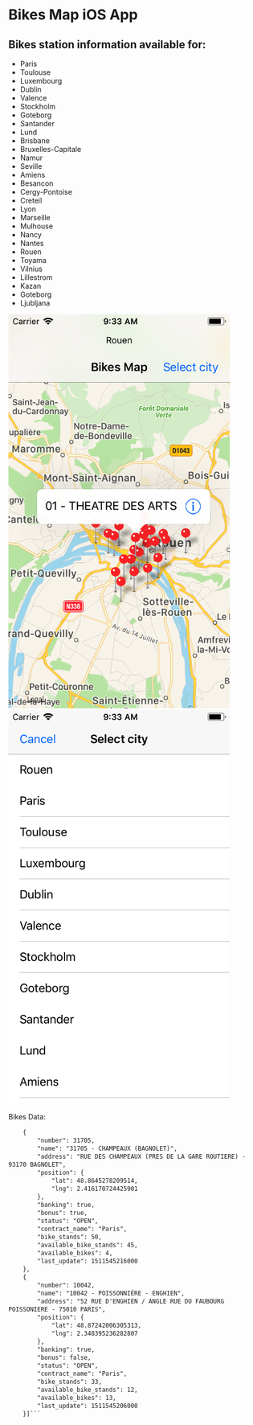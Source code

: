 # Bikes Map iOS App

## Bikes station information available for:
- Paris
- Toulouse
- Luxembourg
- Dublin
- Valence
- Stockholm
- Goteborg
- Santander
- Lund
- Brisbane
- Bruxelles-Capitale
- Namur
- Seville
- Amiens
- Besancon
- Cergy-Pontoise
- Creteil
- Lyon
- Marseille
- Mulhouse
- Nancy
- Nantes
- Rouen
- Toyama
- Vilnius
- Lillestrom
- Kazan
- Goteborg
- Ljubljana

![Alt text](image1.png?raw=true " ")
![Alt text](image2.png?raw=true " ")



Bikes Data:

```[
	{
		"number": 31705,
		"name": "31705 - CHAMPEAUX (BAGNOLET)",
		"address": "RUE DES CHAMPEAUX (PRES DE LA GARE ROUTIERE) - 93170 BAGNOLET",
		"position": {
			"lat": 48.8645278209514,
			"lng": 2.416170724425901
		},
		"banking": true,
		"bonus": true,
		"status": "OPEN",
		"contract_name": "Paris",
		"bike_stands": 50,
		"available_bike_stands": 45,
		"available_bikes": 4,
		"last_update": 1511545216000
	},
	{
		"number": 10042,
		"name": "10042 - POISSONNIÈRE - ENGHIEN",
		"address": "52 RUE D'ENGHIEN / ANGLE RUE DU FAUBOURG POISSONIERE - 75010 PARIS",
		"position": {
			"lat": 48.87242006305313,
			"lng": 2.348395236282807
		},
		"banking": true,
		"bonus": false,
		"status": "OPEN",
		"contract_name": "Paris",
		"bike_stands": 33,
		"available_bike_stands": 12,
		"available_bikes": 13,
		"last_update": 1511545206000
	}]```
